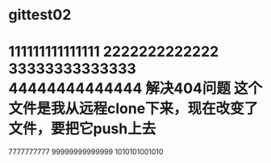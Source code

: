 # gittest02
111111111111111
2222222222222
33333333333333
44444444444444
解决404问题
这个文件是我从远程clone下来，现在改变了文件，要把它push上去
========================================================
7777777777
99999999999999
1010101001010
